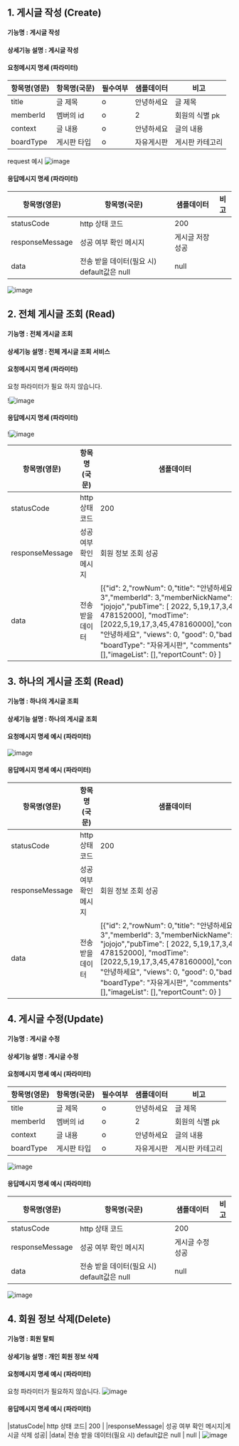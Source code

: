 ## 1. 게시글 작성 (Create)

#### 기능명 : 게시글 작성
#### 상세기능 설명 : 게시글 작성 

#### 요청메시지 명세 (파라미터)

|항목명(영문)|항목명(국문)|필수여부|샘플데이터|비고|
|---|---|---|---|---|
|title| 글 제목 |o|안녕하세요|글 제목|
|memberId| 멤버의 id |o| 2 |회원의 식별 pk|
|context| 글 내용 | o | 안녕하세요 | 글의 내용|
|boardType|게시판 타입|o|자유게시판|게시판 카테고리|


request 예시
![image](https://user-images.githubusercontent.com/43841476/169244331-96a8eb51-58c2-4561-89e0-a3ccbe5381b7.png)




#### 응답메시지 명세 (파라미터)

|항목명(영문)|항목명(국문)|샘플데이터|비고|
|---|---|---|---|
|statusCode| http 상태 코드| 200 |
|responseMessage| 성공 여부 확인 메시지|게시글 저장 성공|
|data| 전송 받을 데이터(필요 시) default값은 null | null |


![image](https://user-images.githubusercontent.com/43841476/169244405-7f227f0f-bb60-4312-a18d-09762a63d860.png)






## 2. 전체 게시글 조회  (Read)

#### 기능명 : 전체 게시글 조회
#### 상세기능 설명 : 전체 게시글 조회 서비스

#### 요청메시지 명세 (파라미터)

요청 파라미터가 필요 하지 않습니다.

!![image](https://user-images.githubusercontent.com/43841476/169244866-f8a977d8-b003-45e1-80f5-1a3b002f529a.png)


#### 응답메시지 명세 (파라미터)

!![image](https://user-images.githubusercontent.com/43841476/169244866-f8a977d8-b003-45e1-80f5-1a3b002f529a.png)

|항목명(영문)|항목명(국문)|샘플데이터|비고|
|---|---|---|---|
|statusCode| http 상태 코드 | 200 |
|responseMessage|성공 여부 확인 메시지| 회원 정보 조회 성공 |
| data| 전송 받을 데이터| [{"id": 2,"rowNum": 0,"title": "안녕하세요3","memberId": 3,"memberNickName": "jojojo","pubTime": [ 2022, 5,19,17,3,45, 478152000], "modTime": [2022,5,19,17,3,45,478160000],"context": "안녕하세요", "views": 0, "good": 0,"bad": 0, "boardType": "자유게시판", "comments": [],"imageList": [],"reportCount": 0} ]|





## 3. 하나의 게시글 조회 (Read)

#### 기능명 : 하나의 게시글 조회
#### 상세기능 설명 : 하나의 게시글 조회

#### 요청메시지 명세 예시 (파라미터)

![image](https://user-images.githubusercontent.com/43841476/169246002-b7983a2b-db68-4303-aa4a-42da12943dae.png)

#### 응답메시지 명세 예시 (파라미터)

|항목명(영문)|항목명(국문)|샘플데이터|비고|
|---|---|---|---|
|statusCode| http 상태 코드 | 200 |
|responseMessage|성공 여부 확인 메시지| 회원 정보 조회 성공 |
| data| 전송 받을 데이터| [{"id": 2,"rowNum": 0,"title": "안녕하세요3","memberId": 3,"memberNickName": "jojojo","pubTime": [ 2022, 5,19,17,3,45, 478152000], "modTime": [2022,5,19,17,3,45,478160000],"context": "안녕하세요", "views": 0, "good": 0,"bad": 0, "boardType": "자유게시판", "comments": [],"imageList": [],"reportCount": 0} ]|

## 4. 게시글 수정(Update)

#### 기능명 : 게시글 수정
#### 상세기능 설명 : 게시글 수정 

#### 요청메시지 명세 예시 (파라미터)

|항목명(영문)|항목명(국문)|필수여부|샘플데이터|비고|
|---|---|---|---|---|
|title| 글 제목 |o|안녕하세요|글 제목|
|memberId| 멤버의 id |o| 2 |회원의 식별 pk|
|context| 글 내용 | o | 안녕하세요 | 글의 내용|
|boardType|게시판 타입|o|자유게시판|게시판 카테고리|

![image](https://user-images.githubusercontent.com/43841476/169285596-1da7d1b0-88ec-4008-ac9a-e628034cf2dc.png)

#### 응답메시지 명세 예시 (파라미터)

|항목명(영문)|항목명(국문)|샘플데이터|비고|
|---|---|---|---|
|statusCode| http 상태 코드| 200 |
|responseMessage| 성공 여부 확인 메시지|게시글 수정 성공|
|data| 전송 받을 데이터(필요 시) default값은 null | null |

![image](https://user-images.githubusercontent.com/43841476/169285648-9fec7ca5-4189-4d60-b483-16657279a4b5.png)


## 4. 회원 정보 삭제(Delete)

#### 기능명 : 회원 탈퇴
#### 상세기능 설명 : 개인 회원 정보 삭제 

#### 요청메시지 명세 예시 (파라미터)



요청 파라미터가 필요하지 않습니다.
![image](https://user-images.githubusercontent.com/43841476/169247485-4b236e5c-59e9-4f87-a91b-fa21fe5b0994.png)

#### 응답메시지 명세 예시 (파라미터)
|statusCode| http 상태 코드| 200 |
|responseMessage| 성공 여부 확인 메시지|게시글 삭제 성공|
|data| 전송 받을 데이터(필요 시) default값은 null | null |
![image](https://user-images.githubusercontent.com/43841476/169247505-387e7a44-213d-4f06-bcb9-78943bc2f997.png)





